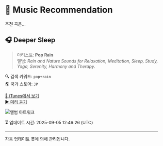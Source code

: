 
# 🎵 Music Recommendation

추천 곡은...

## 🎧 Deeper Sleep  
> 아티스트: **Pop Rain**  
> 앨범: _Rain and Nature Sounds for Relaxation, Meditation, Sleep, Study, Yoga, Serenity, Harmony and Therapy._  

🔍 검색 키워드: `pop+rain`  
🌎 국가 스토어: `JP`

[🔗 iTunes에서 보기](https://music.apple.com/jp/album/deeper-sleep/1038504469?i=1038504479&uo=4)  
[▶️ 미리 듣기](https://audio-ssl.itunes.apple.com/itunes-assets/AudioPreview125/v4/d1/4c/3a/d14c3ae4-d497-a546-58b3-0e0a4d20cf27/mzaf_3831101119921559025.plus.aac.p.m4a)

![앨범 아트워크](https://is1-ssl.mzstatic.com/image/thumb/Music124/v4/41/42/b6/4142b67d-d058-7e02-e7b3-ba445a320e39/mzm.eblmhqec.jpg/100x100bb.jpg)

⏳ 업데이트 시간: 2025-09-05 12:46:26 (UTC)

---
자동 업데이트 봇에 의해 관리됩니다.
